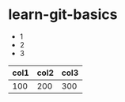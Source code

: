 # learn-git-basics

-   1
-   2
-   3

| col1 | col2 | col3 |
| ---- | ---- | ---- |
| 100  | 200  | 300  |
